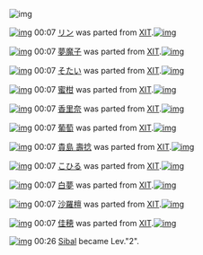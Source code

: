 ![img](http://gdrive-cdn.herokuapp.com/537b65a5bc09f0000721dda7/512px-barcode.png)

[![img](http://www.deviantsart.com/1lbt07t.png)](http://www.barcodekanojo.com/kanojo/29698/%E3%83%AA%E3%83%B3) 00:07 [リン](http://www.barcodekanojo.com/kanojo/29698/%E3%83%AA%E3%83%B3) was parted from [XIT](http://www.barcodekanojo.com/kanojo/29698/%E3%83%AA%E3%83%B3).[![img](http://www.deviantsart.com/815jg6.jpeg)](http://www.barcodekanojo.com/user/209348/XIT) 

[![img](http://www.deviantsart.com/225ms8t.png)](http://www.barcodekanojo.com/kanojo/1100928/%E5%A4%A2%E9%AD%94%E5%AD%90) 00:07 [夢魔子](http://www.barcodekanojo.com/kanojo/1100928/%E5%A4%A2%E9%AD%94%E5%AD%90) was parted from [XIT](http://www.barcodekanojo.com/kanojo/1100928/%E5%A4%A2%E9%AD%94%E5%AD%90).[![img](http://www.deviantsart.com/815jg6.jpeg)](http://www.barcodekanojo.com/user/209348/XIT) 

[![img](http://www.deviantsart.com/2svni5h.png)](http://www.barcodekanojo.com/kanojo/517713/%E3%81%9D%E3%81%9F%E3%81%84) 00:07 [そたい](http://www.barcodekanojo.com/kanojo/517713/%E3%81%9D%E3%81%9F%E3%81%84) was parted from [XIT](http://www.barcodekanojo.com/kanojo/517713/%E3%81%9D%E3%81%9F%E3%81%84).[![img](http://www.deviantsart.com/815jg6.jpeg)](http://www.barcodekanojo.com/user/209348/XIT) 

[![img](http://www.deviantsart.com/fdh9pe.png)](http://www.barcodekanojo.com/kanojo/3193155/%E8%9C%9C%E6%9F%91) 00:07 [蜜柑](http://www.barcodekanojo.com/kanojo/3193155/%E8%9C%9C%E6%9F%91) was parted from [XIT](http://www.barcodekanojo.com/kanojo/3193155/%E8%9C%9C%E6%9F%91).[![img](http://www.deviantsart.com/815jg6.jpeg)](http://www.barcodekanojo.com/user/209348/XIT) 

[![img](http://www.deviantsart.com/3ppg5ar.png)](http://www.barcodekanojo.com/kanojo/3193156/%E9%A6%99%E9%87%8C%E5%A5%88) 00:07 [香里奈](http://www.barcodekanojo.com/kanojo/3193156/%E9%A6%99%E9%87%8C%E5%A5%88) was parted from [XIT](http://www.barcodekanojo.com/kanojo/3193156/%E9%A6%99%E9%87%8C%E5%A5%88).[![img](http://www.deviantsart.com/815jg6.jpeg)](http://www.barcodekanojo.com/user/209348/XIT) 

[![img](http://www.deviantsart.com/2lotlvt.png)](http://www.barcodekanojo.com/kanojo/3193154/%E8%91%A1%E8%90%84) 00:07 [葡萄](http://www.barcodekanojo.com/kanojo/3193154/%E8%91%A1%E8%90%84) was parted from [XIT](http://www.barcodekanojo.com/kanojo/3193154/%E8%91%A1%E8%90%84).[![img](http://www.deviantsart.com/815jg6.jpeg)](http://www.barcodekanojo.com/user/209348/XIT) 

[![img](http://www.deviantsart.com/8et5sq.png)](http://www.barcodekanojo.com/kanojo/1864236/%E8%B2%B4%E5%B3%B6%20%E5%A3%BD%E6%8D%BB) 00:07 [貴島 壽捻](http://www.barcodekanojo.com/kanojo/1864236/%E8%B2%B4%E5%B3%B6%20%E5%A3%BD%E6%8D%BB) was parted from [XIT](http://www.barcodekanojo.com/kanojo/1864236/%E8%B2%B4%E5%B3%B6%20%E5%A3%BD%E6%8D%BB).[![img](http://www.deviantsart.com/815jg6.jpeg)](http://www.barcodekanojo.com/user/209348/XIT) 

[![img](http://www.deviantsart.com/tp7olh.png)](http://www.barcodekanojo.com/kanojo/25705/%E3%81%93%E3%81%B2%E3%82%8B) 00:07 [こひる](http://www.barcodekanojo.com/kanojo/25705/%E3%81%93%E3%81%B2%E3%82%8B) was parted from [XIT](http://www.barcodekanojo.com/kanojo/25705/%E3%81%93%E3%81%B2%E3%82%8B).[![img](http://www.deviantsart.com/815jg6.jpeg)](http://www.barcodekanojo.com/user/209348/XIT) 

[![img](http://www.deviantsart.com/1ipsqe9.png)](http://www.barcodekanojo.com/kanojo/15568/%E7%99%BD%E5%A4%A2) 00:07 [白夢](http://www.barcodekanojo.com/kanojo/15568/%E7%99%BD%E5%A4%A2) was parted from [XIT](http://www.barcodekanojo.com/kanojo/15568/%E7%99%BD%E5%A4%A2).[![img](http://www.deviantsart.com/815jg6.jpeg)](http://www.barcodekanojo.com/user/209348/XIT) 

[![img](http://www.deviantsart.com/1dkrrui.png)](http://www.barcodekanojo.com/kanojo/2932/%E6%B2%99%E7%BE%85%E6%AA%80) 00:07 [沙羅檀](http://www.barcodekanojo.com/kanojo/2932/%E6%B2%99%E7%BE%85%E6%AA%80) was parted from [XIT](http://www.barcodekanojo.com/kanojo/2932/%E6%B2%99%E7%BE%85%E6%AA%80).[![img](http://www.deviantsart.com/815jg6.jpeg)](http://www.barcodekanojo.com/user/209348/XIT) 

[![img](http://www.deviantsart.com/5k85g7.png)](http://www.barcodekanojo.com/kanojo/74418/%E4%BD%B3%E7%A9%82) 00:07 [佳穂](http://www.barcodekanojo.com/kanojo/74418/%E4%BD%B3%E7%A9%82) was parted from [XIT](http://www.barcodekanojo.com/kanojo/74418/%E4%BD%B3%E7%A9%82).[![img](http://www.deviantsart.com/815jg6.jpeg)](http://www.barcodekanojo.com/user/209348/XIT) 

[![img](http://www.deviantsart.com/23q3t7f.png)](http://www.barcodekanojo.com/user/562/Sibal) 00:26 [Sibal](http://www.barcodekanojo.com/user/562/Sibal) became Lev."2".

